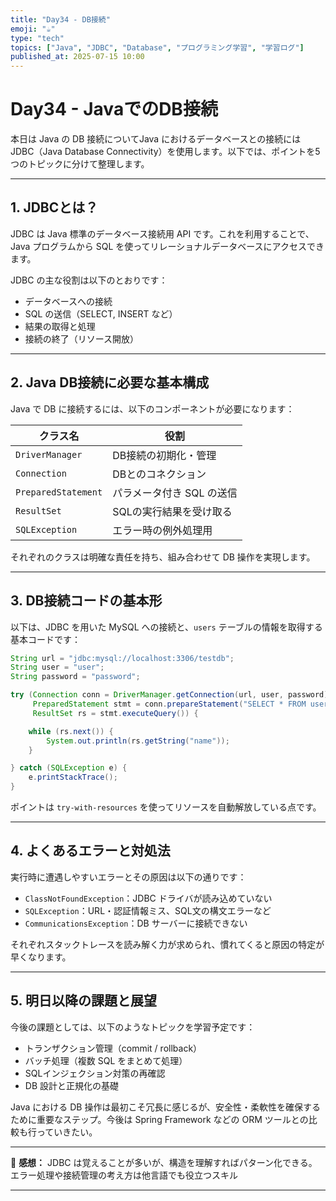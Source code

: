 ```yaml
---
title: "Day34 - DB接続"
emoji: "☕️"
type: "tech"
topics: ["Java", "JDBC", "Database", "プログラミング学習", "学習ログ"]
published_at: 2025-07-15 10:00
---
```


# Day34 - JavaでのDB接続

本日は Java の DB 接続についてJava におけるデータベースとの接続には JDBC（Java Database Connectivity）を使用します。以下では、ポイントを5つのトピックに分けて整理します。

---

## 1. JDBCとは？

JDBC は Java 標準のデータベース接続用 API です。これを利用することで、Java プログラムから SQL を使ってリレーショナルデータベースにアクセスできます。

JDBC の主な役割は以下のとおりです：

- データベースへの接続
- SQL の送信（SELECT, INSERT など）
- 結果の取得と処理
- 接続の終了（リソース開放）

---

## 2. Java DB接続に必要な基本構成

Java で DB に接続するには、以下のコンポーネントが必要になります：

| クラス名 | 役割 |
|---------|------|
| `DriverManager` | DB接続の初期化・管理 |
| `Connection` | DBとのコネクション |
| `PreparedStatement` | パラメータ付き SQL の送信 |
| `ResultSet` | SQLの実行結果を受け取る |
| `SQLException` | エラー時の例外処理用 |

それぞれのクラスは明確な責任を持ち、組み合わせて DB 操作を実現します。

---

## 3. DB接続コードの基本形

以下は、JDBC を用いた MySQL への接続と、`users` テーブルの情報を取得する基本コードです：

```java
String url = "jdbc:mysql://localhost:3306/testdb";
String user = "user";
String password = "password";

try (Connection conn = DriverManager.getConnection(url, user, password);
     PreparedStatement stmt = conn.prepareStatement("SELECT * FROM users");
     ResultSet rs = stmt.executeQuery()) {

    while (rs.next()) {
        System.out.println(rs.getString("name"));
    }

} catch (SQLException e) {
    e.printStackTrace();
}
````

ポイントは `try-with-resources` を使ってリソースを自動解放している点です。

---

## 4. よくあるエラーと対処法

実行時に遭遇しやすいエラーとその原因は以下の通りです：

* `ClassNotFoundException`：JDBC ドライバが読み込めていない
* `SQLException`：URL・認証情報ミス、SQL文の構文エラーなど
* `CommunicationsException`：DB サーバーに接続できない

それぞれスタックトレースを読み解く力が求められ、慣れてくると原因の特定が早くなります。

---

## 5. 明日以降の課題と展望

今後の課題としては、以下のようなトピックを学習予定です：

* トランザクション管理（commit / rollback）
* バッチ処理（複数 SQL をまとめて処理）
* SQLインジェクション対策の再確認
* DB 設計と正規化の基礎

Java における DB 操作は最初こそ冗長に感じるが、安全性・柔軟性を確保するために重要なステップ。今後は Spring Framework などの ORM ツールとの比較も行っていきたい。

---

💬 **感想：**
JDBC は覚えることが多いが、構造を理解すればパターン化できる。エラー処理や接続管理の考え方は他言語でも役立つスキル

---
